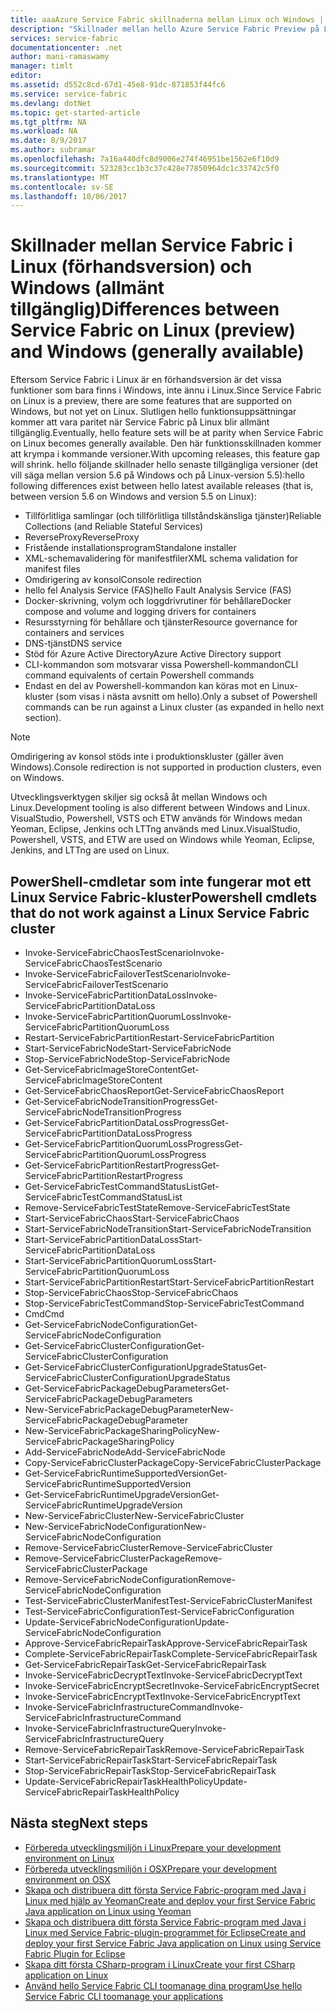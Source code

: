 ```yaml
---
title: aaaAzure Service Fabric skillnaderna mellan Linux och Windows | Microsoft Docs
description: "Skillnader mellan hello Azure Service Fabric Preview på Linux- och Azure Service Fabric i Windows."
services: service-fabric
documentationcenter: .net
author: mani-ramaswamy
manager: timlt
editor: 
ms.assetid: d552c8cd-67d1-45e8-91dc-871853f44fc6
ms.service: service-fabric
ms.devlang: dotNet
ms.topic: get-started-article
ms.tgt_pltfrm: NA
ms.workload: NA
ms.date: 8/9/2017
ms.author: subramar
ms.openlocfilehash: 7a16a440dfc8d9006e274f46951be1562e6f10d9
ms.sourcegitcommit: 523283cc1b3c37c428e77850964dc1c33742c5f0
ms.translationtype: MT
ms.contentlocale: sv-SE
ms.lasthandoff: 10/06/2017
---
```

# <a name="differences-between-service-fabric-on-linux-preview-and-windows-generally-available"></a><span data-ttu-id="ad103-103">Skillnader mellan Service Fabric i Linux (förhandsversion) och Windows (allmänt tillgänglig)</span><span class="sxs-lookup"><span data-stu-id="ad103-103">Differences between Service Fabric on Linux (preview) and Windows (generally available)</span></span>

<span data-ttu-id="ad103-104">Eftersom Service Fabric i Linux är en förhandsversion är det vissa funktioner som bara finns i Windows, inte ännu i Linux.</span><span class="sxs-lookup"><span data-stu-id="ad103-104">Since Service Fabric on Linux is a preview, there are some features that are supported on Windows, but not yet on Linux.</span></span> <span data-ttu-id="ad103-105">Slutligen hello funktionsuppsättningar kommer att vara paritet när Service Fabric på Linux blir allmänt tillgänglig.</span><span class="sxs-lookup"><span data-stu-id="ad103-105">Eventually, hello feature sets will be at parity when Service Fabric on Linux becomes generally available.</span></span> <span data-ttu-id="ad103-106">Den här funktionsskillnaden kommer att krympa i kommande versioner.</span><span class="sxs-lookup"><span data-stu-id="ad103-106">With upcoming releases, this feature gap will shrink.</span></span> <span data-ttu-id="ad103-107">hello följande skillnader hello senaste tillgängliga versioner (det vill säga mellan version 5.6 på Windows och på Linux-version 5.5):</span><span class="sxs-lookup"><span data-stu-id="ad103-107">hello following differences exist between hello latest available releases (that is, between version 5.6 on Windows and version 5.5 on Linux):</span></span> 

* <span data-ttu-id="ad103-108">Tillförlitliga samlingar (och tillförlitliga tillståndskänsliga tjänster)</span><span class="sxs-lookup"><span data-stu-id="ad103-108">Reliable Collections (and Reliable Stateful Services)</span></span> 
* <span data-ttu-id="ad103-109">ReverseProxy</span><span class="sxs-lookup"><span data-stu-id="ad103-109">ReverseProxy</span></span> 
* <span data-ttu-id="ad103-110">Fristående installationsprogram</span><span class="sxs-lookup"><span data-stu-id="ad103-110">Standalone installer</span></span> 
* <span data-ttu-id="ad103-111">XML-schemavalidering för manifestfiler</span><span class="sxs-lookup"><span data-stu-id="ad103-111">XML schema validation for manifest files</span></span> 
* <span data-ttu-id="ad103-112">Omdirigering av konsol</span><span class="sxs-lookup"><span data-stu-id="ad103-112">Console redirection</span></span> 
* <span data-ttu-id="ad103-113">hello fel Analysis Service (FAS)</span><span class="sxs-lookup"><span data-stu-id="ad103-113">hello Fault Analysis Service (FAS)</span></span>
* <span data-ttu-id="ad103-114">Docker-skrivning, volym och loggdrivrutiner för behållare</span><span class="sxs-lookup"><span data-stu-id="ad103-114">Docker compose and volume and logging drivers for containers</span></span> 
* <span data-ttu-id="ad103-115">Resursstyrning för behållare och tjänster</span><span class="sxs-lookup"><span data-stu-id="ad103-115">Resource governance for containers and services</span></span> 
* <span data-ttu-id="ad103-116">DNS-tjänst</span><span class="sxs-lookup"><span data-stu-id="ad103-116">DNS service</span></span>
* <span data-ttu-id="ad103-117">Stöd för Azure Active Directory</span><span class="sxs-lookup"><span data-stu-id="ad103-117">Azure Active Directory support</span></span>
* <span data-ttu-id="ad103-118">CLI-kommandon som motsvarar vissa Powershell-kommandon</span><span class="sxs-lookup"><span data-stu-id="ad103-118">CLI command equivalents of certain Powershell commands</span></span> 
* <span data-ttu-id="ad103-119">Endast en del av Powershell-kommandon kan köras mot en Linux-kluster (som visas i nästa avsnitt om hello).</span><span class="sxs-lookup"><span data-stu-id="ad103-119">Only a subset of Powershell commands can be run against a Linux cluster (as expanded in hello next section).</span></span>

>[!NOTE]
><span data-ttu-id="ad103-120">Omdirigering av konsol stöds inte i produktionskluster (gäller även Windows).</span><span class="sxs-lookup"><span data-stu-id="ad103-120">Console redirection is not supported in production clusters, even on Windows.</span></span>

<span data-ttu-id="ad103-121">Utvecklingsverktygen skiljer sig också åt mellan Windows och Linux.</span><span class="sxs-lookup"><span data-stu-id="ad103-121">Development tooling is also different between Windows and Linux.</span></span> <span data-ttu-id="ad103-122">VisualStudio, Powershell, VSTS och ETW används för Windows medan Yeoman, Eclipse, Jenkins och LTTng används med Linux.</span><span class="sxs-lookup"><span data-stu-id="ad103-122">VisualStudio, Powershell, VSTS, and ETW are used on Windows while Yeoman, Eclipse, Jenkins, and LTTng are used on Linux.</span></span>

## <a name="powershell-cmdlets-that-do-not-work-against-a-linux-service-fabric-cluster"></a><span data-ttu-id="ad103-123">PowerShell-cmdletar som inte fungerar mot ett Linux Service Fabric-kluster</span><span class="sxs-lookup"><span data-stu-id="ad103-123">Powershell cmdlets that do not work against a Linux Service Fabric cluster</span></span>

* <span data-ttu-id="ad103-124">Invoke-ServiceFabricChaosTestScenario</span><span class="sxs-lookup"><span data-stu-id="ad103-124">Invoke-ServiceFabricChaosTestScenario</span></span>
* <span data-ttu-id="ad103-125">Invoke-ServiceFabricFailoverTestScenario</span><span class="sxs-lookup"><span data-stu-id="ad103-125">Invoke-ServiceFabricFailoverTestScenario</span></span>
* <span data-ttu-id="ad103-126">Invoke-ServiceFabricPartitionDataLoss</span><span class="sxs-lookup"><span data-stu-id="ad103-126">Invoke-ServiceFabricPartitionDataLoss</span></span>
* <span data-ttu-id="ad103-127">Invoke-ServiceFabricPartitionQuorumLoss</span><span class="sxs-lookup"><span data-stu-id="ad103-127">Invoke-ServiceFabricPartitionQuorumLoss</span></span>
* <span data-ttu-id="ad103-128">Restart-ServiceFabricPartition</span><span class="sxs-lookup"><span data-stu-id="ad103-128">Restart-ServiceFabricPartition</span></span>
* <span data-ttu-id="ad103-129">Start-ServiceFabricNode</span><span class="sxs-lookup"><span data-stu-id="ad103-129">Start-ServiceFabricNode</span></span>
* <span data-ttu-id="ad103-130">Stop-ServiceFabricNode</span><span class="sxs-lookup"><span data-stu-id="ad103-130">Stop-ServiceFabricNode</span></span>
* <span data-ttu-id="ad103-131">Get-ServiceFabricImageStoreContent</span><span class="sxs-lookup"><span data-stu-id="ad103-131">Get-ServiceFabricImageStoreContent</span></span>
* <span data-ttu-id="ad103-132">Get-ServiceFabricChaosReport</span><span class="sxs-lookup"><span data-stu-id="ad103-132">Get-ServiceFabricChaosReport</span></span>
* <span data-ttu-id="ad103-133">Get-ServiceFabricNodeTransitionProgress</span><span class="sxs-lookup"><span data-stu-id="ad103-133">Get-ServiceFabricNodeTransitionProgress</span></span>
* <span data-ttu-id="ad103-134">Get-ServiceFabricPartitionDataLossProgress</span><span class="sxs-lookup"><span data-stu-id="ad103-134">Get-ServiceFabricPartitionDataLossProgress</span></span>
* <span data-ttu-id="ad103-135">Get-ServiceFabricPartitionQuorumLossProgress</span><span class="sxs-lookup"><span data-stu-id="ad103-135">Get-ServiceFabricPartitionQuorumLossProgress</span></span>
* <span data-ttu-id="ad103-136">Get-ServiceFabricPartitionRestartProgress</span><span class="sxs-lookup"><span data-stu-id="ad103-136">Get-ServiceFabricPartitionRestartProgress</span></span>
* <span data-ttu-id="ad103-137">Get-ServiceFabricTestCommandStatusList</span><span class="sxs-lookup"><span data-stu-id="ad103-137">Get-ServiceFabricTestCommandStatusList</span></span>
* <span data-ttu-id="ad103-138">Remove-ServiceFabricTestState</span><span class="sxs-lookup"><span data-stu-id="ad103-138">Remove-ServiceFabricTestState</span></span>
* <span data-ttu-id="ad103-139">Start-ServiceFabricChaos</span><span class="sxs-lookup"><span data-stu-id="ad103-139">Start-ServiceFabricChaos</span></span>
* <span data-ttu-id="ad103-140">Start-ServiceFabricNodeTransition</span><span class="sxs-lookup"><span data-stu-id="ad103-140">Start-ServiceFabricNodeTransition</span></span>
* <span data-ttu-id="ad103-141">Start-ServiceFabricPartitionDataLoss</span><span class="sxs-lookup"><span data-stu-id="ad103-141">Start-ServiceFabricPartitionDataLoss</span></span>
* <span data-ttu-id="ad103-142">Start-ServiceFabricPartitionQuorumLoss</span><span class="sxs-lookup"><span data-stu-id="ad103-142">Start-ServiceFabricPartitionQuorumLoss</span></span>
* <span data-ttu-id="ad103-143">Start-ServiceFabricPartitionRestart</span><span class="sxs-lookup"><span data-stu-id="ad103-143">Start-ServiceFabricPartitionRestart</span></span>
* <span data-ttu-id="ad103-144">Stop-ServiceFabricChaos</span><span class="sxs-lookup"><span data-stu-id="ad103-144">Stop-ServiceFabricChaos</span></span>
* <span data-ttu-id="ad103-145">Stop-ServiceFabricTestCommand</span><span class="sxs-lookup"><span data-stu-id="ad103-145">Stop-ServiceFabricTestCommand</span></span>
* <span data-ttu-id="ad103-146">Cmd</span><span class="sxs-lookup"><span data-stu-id="ad103-146">Cmd</span></span>
* <span data-ttu-id="ad103-147">Get-ServiceFabricNodeConfiguration</span><span class="sxs-lookup"><span data-stu-id="ad103-147">Get-ServiceFabricNodeConfiguration</span></span>
* <span data-ttu-id="ad103-148">Get-ServiceFabricClusterConfiguration</span><span class="sxs-lookup"><span data-stu-id="ad103-148">Get-ServiceFabricClusterConfiguration</span></span>
* <span data-ttu-id="ad103-149">Get-ServiceFabricClusterConfigurationUpgradeStatus</span><span class="sxs-lookup"><span data-stu-id="ad103-149">Get-ServiceFabricClusterConfigurationUpgradeStatus</span></span>
* <span data-ttu-id="ad103-150">Get-ServiceFabricPackageDebugParameters</span><span class="sxs-lookup"><span data-stu-id="ad103-150">Get-ServiceFabricPackageDebugParameters</span></span>
* <span data-ttu-id="ad103-151">New-ServiceFabricPackageDebugParameter</span><span class="sxs-lookup"><span data-stu-id="ad103-151">New-ServiceFabricPackageDebugParameter</span></span>
* <span data-ttu-id="ad103-152">New-ServiceFabricPackageSharingPolicy</span><span class="sxs-lookup"><span data-stu-id="ad103-152">New-ServiceFabricPackageSharingPolicy</span></span>
* <span data-ttu-id="ad103-153">Add-ServiceFabricNode</span><span class="sxs-lookup"><span data-stu-id="ad103-153">Add-ServiceFabricNode</span></span>
* <span data-ttu-id="ad103-154">Copy-ServiceFabricClusterPackage</span><span class="sxs-lookup"><span data-stu-id="ad103-154">Copy-ServiceFabricClusterPackage</span></span>
* <span data-ttu-id="ad103-155">Get-ServiceFabricRuntimeSupportedVersion</span><span class="sxs-lookup"><span data-stu-id="ad103-155">Get-ServiceFabricRuntimeSupportedVersion</span></span>
* <span data-ttu-id="ad103-156">Get-ServiceFabricRuntimeUpgradeVersion</span><span class="sxs-lookup"><span data-stu-id="ad103-156">Get-ServiceFabricRuntimeUpgradeVersion</span></span>
* <span data-ttu-id="ad103-157">New-ServiceFabricCluster</span><span class="sxs-lookup"><span data-stu-id="ad103-157">New-ServiceFabricCluster</span></span>
* <span data-ttu-id="ad103-158">New-ServiceFabricNodeConfiguration</span><span class="sxs-lookup"><span data-stu-id="ad103-158">New-ServiceFabricNodeConfiguration</span></span>
* <span data-ttu-id="ad103-159">Remove-ServiceFabricCluster</span><span class="sxs-lookup"><span data-stu-id="ad103-159">Remove-ServiceFabricCluster</span></span>
* <span data-ttu-id="ad103-160">Remove-ServiceFabricClusterPackage</span><span class="sxs-lookup"><span data-stu-id="ad103-160">Remove-ServiceFabricClusterPackage</span></span>
* <span data-ttu-id="ad103-161">Remove-ServiceFabricNodeConfiguration</span><span class="sxs-lookup"><span data-stu-id="ad103-161">Remove-ServiceFabricNodeConfiguration</span></span>
* <span data-ttu-id="ad103-162">Test-ServiceFabricClusterManifest</span><span class="sxs-lookup"><span data-stu-id="ad103-162">Test-ServiceFabricClusterManifest</span></span>
* <span data-ttu-id="ad103-163">Test-ServiceFabricConfiguration</span><span class="sxs-lookup"><span data-stu-id="ad103-163">Test-ServiceFabricConfiguration</span></span>
* <span data-ttu-id="ad103-164">Update-ServiceFabricNodeConfiguration</span><span class="sxs-lookup"><span data-stu-id="ad103-164">Update-ServiceFabricNodeConfiguration</span></span>
* <span data-ttu-id="ad103-165">Approve-ServiceFabricRepairTask</span><span class="sxs-lookup"><span data-stu-id="ad103-165">Approve-ServiceFabricRepairTask</span></span>
* <span data-ttu-id="ad103-166">Complete-ServiceFabricRepairTask</span><span class="sxs-lookup"><span data-stu-id="ad103-166">Complete-ServiceFabricRepairTask</span></span>
* <span data-ttu-id="ad103-167">Get-ServiceFabricRepairTask</span><span class="sxs-lookup"><span data-stu-id="ad103-167">Get-ServiceFabricRepairTask</span></span>
* <span data-ttu-id="ad103-168">Invoke-ServiceFabricDecryptText</span><span class="sxs-lookup"><span data-stu-id="ad103-168">Invoke-ServiceFabricDecryptText</span></span>
* <span data-ttu-id="ad103-169">Invoke-ServiceFabricEncryptSecret</span><span class="sxs-lookup"><span data-stu-id="ad103-169">Invoke-ServiceFabricEncryptSecret</span></span>
* <span data-ttu-id="ad103-170">Invoke-ServiceFabricEncryptText</span><span class="sxs-lookup"><span data-stu-id="ad103-170">Invoke-ServiceFabricEncryptText</span></span>
* <span data-ttu-id="ad103-171">Invoke-ServiceFabricInfrastructureCommand</span><span class="sxs-lookup"><span data-stu-id="ad103-171">Invoke-ServiceFabricInfrastructureCommand</span></span>
* <span data-ttu-id="ad103-172">Invoke-ServiceFabricInfrastructureQuery</span><span class="sxs-lookup"><span data-stu-id="ad103-172">Invoke-ServiceFabricInfrastructureQuery</span></span>
* <span data-ttu-id="ad103-173">Remove-ServiceFabricRepairTask</span><span class="sxs-lookup"><span data-stu-id="ad103-173">Remove-ServiceFabricRepairTask</span></span>
* <span data-ttu-id="ad103-174">Start-ServiceFabricRepairTask</span><span class="sxs-lookup"><span data-stu-id="ad103-174">Start-ServiceFabricRepairTask</span></span>
* <span data-ttu-id="ad103-175">Stop-ServiceFabricRepairTask</span><span class="sxs-lookup"><span data-stu-id="ad103-175">Stop-ServiceFabricRepairTask</span></span>
* <span data-ttu-id="ad103-176">Update-ServiceFabricRepairTaskHealthPolicy</span><span class="sxs-lookup"><span data-stu-id="ad103-176">Update-ServiceFabricRepairTaskHealthPolicy</span></span>



## <a name="next-steps"></a><span data-ttu-id="ad103-177">Nästa steg</span><span class="sxs-lookup"><span data-stu-id="ad103-177">Next steps</span></span>
* [<span data-ttu-id="ad103-178">Förbereda utvecklingsmiljön i Linux</span><span class="sxs-lookup"><span data-stu-id="ad103-178">Prepare your development environment on Linux</span></span>](service-fabric-get-started-linux.md)
* [<span data-ttu-id="ad103-179">Förbereda utvecklingsmiljön i OSX</span><span class="sxs-lookup"><span data-stu-id="ad103-179">Prepare your development environment on OSX</span></span>](service-fabric-get-started-mac.md)
* [<span data-ttu-id="ad103-180">Skapa och distribuera ditt första Service Fabric-program med Java i Linux med hjälp av Yeoman</span><span class="sxs-lookup"><span data-stu-id="ad103-180">Create and deploy your first Service Fabric Java application on Linux using Yeoman</span></span>](service-fabric-create-your-first-linux-application-with-java.md)
* [<span data-ttu-id="ad103-181">Skapa och distribuera ditt första Service Fabric-program med Java i Linux med Service Fabric-plugin-programmet för Eclipse</span><span class="sxs-lookup"><span data-stu-id="ad103-181">Create and deploy your first Service Fabric Java application on Linux using Service Fabric Plugin for Eclipse</span></span>](service-fabric-get-started-eclipse.md)
* [<span data-ttu-id="ad103-182">Skapa ditt första CSharp-program i Linux</span><span class="sxs-lookup"><span data-stu-id="ad103-182">Create your first CSharp application on Linux</span></span>](service-fabric-create-your-first-linux-application-with-csharp.md)
* [<span data-ttu-id="ad103-183">Använd hello Service Fabric CLI toomanage dina program</span><span class="sxs-lookup"><span data-stu-id="ad103-183">Use hello Service Fabric CLI toomanage your applications</span></span>](service-fabric-application-lifecycle-sfctl.md)
